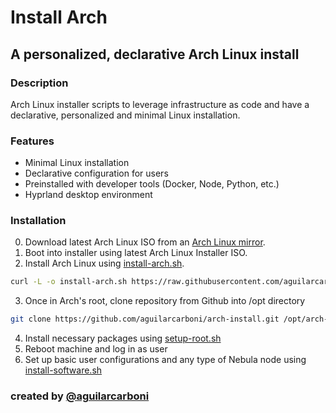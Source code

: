 # Install Arch

## A personalized, declarative Arch Linux install

### Description
Arch Linux installer scripts to leverage infrastructure as code and have a declarative, personalized and minimal Linux installation.

### Features
- Minimal Linux installation
- Declarative configuration for users
- Preinstalled with developer tools (Docker, Node, Python, etc.)
- Hyprland desktop environment

### Installation

0. Download latest Arch Linux ISO from an [Arch Linux mirror](https://geo.mirror.pkgbuild.com/iso/latest/).
1. Boot into installer using latest Arch Linux Installer ISO.
2. Install Arch Linux using [install-arch.sh](/install-arch.sh).

```bash
curl -L -o install-arch.sh https://raw.githubusercontent.com/aguilarcarboni/arch-install/main/install-arch.sh
```

3. Once in Arch's root, clone repository from Github into /opt directory

```bash
git clone https://github.com/aguilarcarboni/arch-install.git /opt/arch-install
```

4. Install necessary packages using [setup-root.sh](/setup-root.sh)
5. Reboot machine and log in as user
6. Set up basic user configurations and any type of Nebula node using [install-software.sh](/install-software.sh)

### created by [@aguilarcarboni](https://github.com/aguilarcarboni/)
